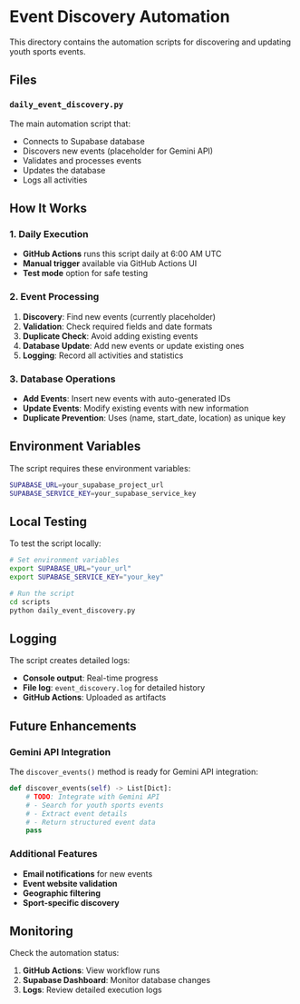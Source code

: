 # Event Discovery Automation

This directory contains the automation scripts for discovering and updating youth sports events.

## Files

### `daily_event_discovery.py`
The main automation script that:
- Connects to Supabase database
- Discovers new events (placeholder for Gemini API)
- Validates and processes events
- Updates the database
- Logs all activities

## How It Works

### 1. Daily Execution
- **GitHub Actions** runs this script daily at 6:00 AM UTC
- **Manual trigger** available via GitHub Actions UI
- **Test mode** option for safe testing

### 2. Event Processing
1. **Discovery**: Find new events (currently placeholder)
2. **Validation**: Check required fields and date formats
3. **Duplicate Check**: Avoid adding existing events
4. **Database Update**: Add new events or update existing ones
5. **Logging**: Record all activities and statistics

### 3. Database Operations
- **Add Events**: Insert new events with auto-generated IDs
- **Update Events**: Modify existing events with new information
- **Duplicate Prevention**: Uses (name, start_date, location) as unique key

## Environment Variables

The script requires these environment variables:

```bash
SUPABASE_URL=your_supabase_project_url
SUPABASE_SERVICE_KEY=your_supabase_service_key
```

## Local Testing

To test the script locally:

```bash
# Set environment variables
export SUPABASE_URL="your_url"
export SUPABASE_SERVICE_KEY="your_key"

# Run the script
cd scripts
python daily_event_discovery.py
```

## Logging

The script creates detailed logs:
- **Console output**: Real-time progress
- **File log**: `event_discovery.log` for detailed history
- **GitHub Actions**: Uploaded as artifacts

## Future Enhancements

### Gemini API Integration
The `discover_events()` method is ready for Gemini API integration:

```python
def discover_events(self) -> List[Dict]:
    # TODO: Integrate with Gemini API
    # - Search for youth sports events
    # - Extract event details
    # - Return structured event data
    pass
```

### Additional Features
- **Email notifications** for new events
- **Event website validation**
- **Geographic filtering**
- **Sport-specific discovery**

## Monitoring

Check the automation status:
1. **GitHub Actions**: View workflow runs
2. **Supabase Dashboard**: Monitor database changes
3. **Logs**: Review detailed execution logs 